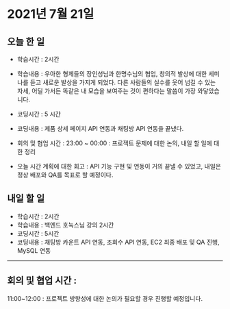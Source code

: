 # 2021년 7월 21일

## 오늘 한 일

- 학습시간 : 2시간
- 학습내용 :
  우아한 형제들의 장인성님과 한명수님의 협업, 창의적 발상에 대한 세미나를 듣고 새로운 발상을 가지게 되었다. 다른 사람들의 실수를 웃어 넘길 수 있는 자세, 어딜 가서든 똑같은 내 모습을 보여주는 것이 편하다는 말씀이 가장 와닿았습니다.
- 코딩시간 : 5 시간
- 코딩내용 :
  제품 상세 페이지 API 연동과 채팅방 API 연동을 끝냈다.
- 회의 및 협업 시간 :
  23:00 ~ 00:00 : 프로젝트 문제에 대한 논의, 내일 할 일에 대한 정리

- 오늘 시간 계획에 대한 회고 :
  API 기능 구현 및 연동이 거의 끝낼 수 있었고, 내일은 정상 배포와
  QA를 목표로 할 예정이다.

## 내일 할 일

- 학습시간 : 2시간
- 학습내용 :
  백엔드 호눅스님 강의 2시간
- 코딩시간 : 5시간
- 코딩내용 :
  채팅방 카운트 API 연동, 조회수 API 연동,
  EC2 최종 배포 및 QA 진행, MySQL 연동

---

## 회의 및 협업 시간 :

11:00~12:00 : 프로젝트 방향성에 대한 논의가 필요할 경우 진행할 예정입니다.
